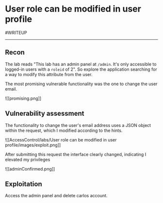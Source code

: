 # User role can be modified in user profile
#WRITEUP 
<hr>

## Recon

The lab reads "This lab has an admin panel at `/admin`. It's only accessible to logged-in users with a `roleid` of 2". So explore the application searching for a way to modify this attribute from the user.

The most promising vulnerable functionality was the one to change the user email.

![[promising.png]]


## Vulnerability assessment

The functionality to change the user's email address uses a JSON object within the request, which I modified according to the hints.

![[AccessControl/labs/User role can be modified in user profile/images/exploit.png]]

After submitting this request the interface clearly changed, indicating I elevated my privileges

![[adminConfirmed.png]]

## Exploitation

Access the admin panel and delete carlos account.
